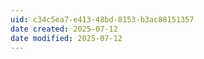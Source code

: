 ```yaml
---
uid: c34c5ea7-e413-48bd-8153-b3ac88151357
date created: 2025-07-12
date modified: 2025-07-12
---
```

